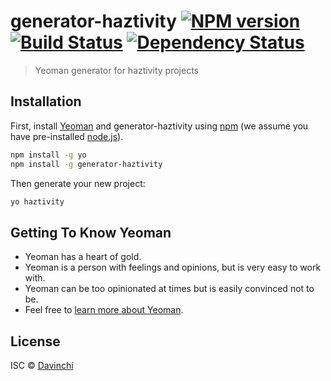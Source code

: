 # generator-haztivity [![NPM version][npm-image]][npm-url] [![Build Status][travis-image]][travis-url] [![Dependency Status][daviddm-image]][daviddm-url]
> Yeoman generator for haztivity projects

## Installation

First, install [Yeoman](http://yeoman.io) and generator-haztivity using [npm](https://www.npmjs.com/) (we assume you have pre-installed [node.js](https://nodejs.org/)).

```bash
npm install -g yo
npm install -g generator-haztivity
```

Then generate your new project:

```bash
yo haztivity
```

## Getting To Know Yeoman

 * Yeoman has a heart of gold.
 * Yeoman is a person with feelings and opinions, but is very easy to work with.
 * Yeoman can be too opinionated at times but is easily convinced not to be.
 * Feel free to [learn more about Yeoman](http://yeoman.io/).

## License

ISC © [Davinchi](www.finsi.com)


[npm-image]: https://badge.fury.io/js/generator-haztivity.svg
[npm-url]: https://npmjs.org/package/generator-haztivity
[travis-image]: https://travis-ci.org//generator-haztivity.svg?branch=master
[travis-url]: https://travis-ci.org//generator-haztivity
[daviddm-image]: https://david-dm.org//generator-haztivity.svg?theme=shields.io
[daviddm-url]: https://david-dm.org//generator-haztivity
